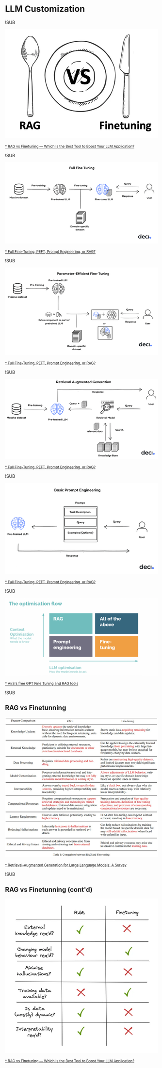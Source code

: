 # LLM Customization

!SUB

![](images/rag_vs_ft_cartoon.webp)<!-- .element width="80%" -->

<small>[* RAG vs Finetuning — Which Is the Best Tool to Boost Your LLM Application?](https://towardsdatascience.com/rag-vs-finetuning-which-is-the-best-tool-to-boost-your-llm-application-94654b1eaba7)</small>

!SUB

![](images/full_ft_deci_schemat.png)

<small>[* Full Fine-Tuning, PEFT, Prompt Engineering, or RAG?](https://deci.ai/blog/fine-tuning-peft-prompt-engineering-and-rag-which-one-is-right-for-you/)</small>

!SUB

![](images/peft_ft_deci_schemat.png)

<small>[* Full Fine-Tuning, PEFT, Prompt Engineering, or RAG?](https://deci.ai/blog/fine-tuning-peft-prompt-engineering-and-rag-which-one-is-right-for-you/)</small>

!SUB

![](images/rag_deci_schemat.png)

<small>[* Full Fine-Tuning, PEFT, Prompt Engineering, or RAG?](https://deci.ai/blog/fine-tuning-peft-prompt-engineering-and-rag-which-one-is-right-for-you/)</small>

!SUB

![](images/prompt_engineering_deci_schemat.png)

<small>[* Full Fine-Tuning, PEFT, Prompt Engineering, or RAG?](https://deci.ai/blog/fine-tuning-peft-prompt-engineering-and-rag-which-one-is-right-for-you/)</small>

!SUB

![](images/rag_vs_ft.png)

<small>[* Aira's free GPT Fine Tuning and RAG tools](https://aira.net/blog/airas-free-gpt-fine-tuning-and-rag-tools/)</small>

!SUB

## RAG vs Finetunning

![](images/rag_vs_finetunning_detailed.jpg)<!-- .element width="60%" -->

<small>[* Retrieval-Augmented Generation for Large Language Models: A Survey](https://arxiv.org/abs/2312.10997)</small>

!SUB

## RAG vs Finetunning (cont'd)

![](images/rag_vs_ft_table.png)<!-- .element width="50%" -->

<small>[* RAG vs Finetuning — Which Is the Best Tool to Boost Your LLM Application?](https://towardsdatascience.com/rag-vs-finetuning-which-is-the-best-tool-to-boost-your-llm-application-94654b1eaba7)</small>
